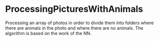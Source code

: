 # ProcessingPicturesWithAnimals
Processing an array of photos in order to divide them into folders where there are animals in the photo and where there are no animals. The algorithm is based on the work of the NN.
